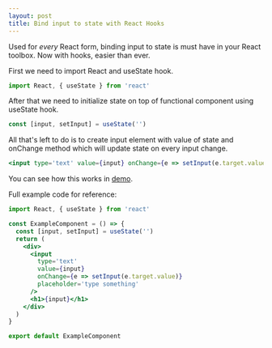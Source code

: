 ```yaml
---
layout: post
title: Bind input to state with React Hooks
---
```


Used for _every_ React form, binding input to state is must have in your React toolbox. Now with hooks, easier than ever.

First we need to import React and useState hook.

```js
import React, { useState } from 'react'
```

After that we need to initialize state on top of functional component using useState hook.

```js
const [input, setInput] = useState('')
```

All that's left to do is to create input element with value of state and onChange method which will update state on every input change.

```jsx
<input type='text' value={input} onChange={e => setInput(e.target.value)} />
```

You can see how this works in [demo](https://bind-input-to-state.netlify.com/).

Full example code for reference:

```jsx
import React, { useState } from 'react'

const ExampleComponent = () => {
  const [input, setInput] = useState('')
  return (
    <div>
      <input
        type='text'
        value={input}
        onChange={e => setInput(e.target.value)}
        placeholder='type something'
      />
      <h1>{input}</h1>
    </div>
  )
}

export default ExampleComponent
```

<!-- resources:
  - name: Bind input to state demo
    url: https://bind-input-to-state.netlify.com/
  - name: Bind input to state demo source code
    url: https://github.com/bartol/bind-input-to-state-hooks -->
